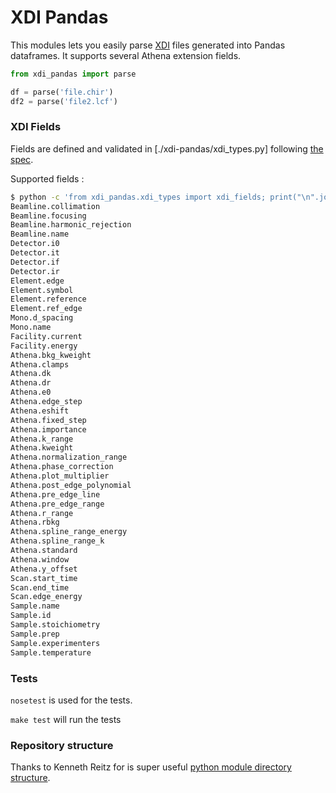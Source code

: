 # XDI Pandas

This modules lets you easily parse <a
href="https://github.com/XraySpectroscopy/XAS-Data-Interchange">XDI</a> files
generated into Pandas dataframes. It supports several Athena extension fields.


```python
from xdi_pandas import parse

df = parse('file.chir')
df2 = parse('file2.lcf')
```
### XDI Fields

Fields are defined and validated in [./xdi-pandas/xdi_types.py] following <a
href="https://github.com/XraySpectroscopy/XAS-Data-
Interchange/blob/master/specification/dictionary.md">the spec</a>.

Supported fields :

```bash
$ python -c 'from xdi_pandas.xdi_types import xdi_fields; print("\n".join(xdi_fields.keys()))'
Beamline.collimation
Beamline.focusing
Beamline.harmonic_rejection
Beamline.name
Detector.i0
Detector.it
Detector.if
Detector.ir
Element.edge
Element.symbol
Element.reference
Element.ref_edge
Mono.d_spacing
Mono.name
Facility.current
Facility.energy
Athena.bkg_kweight
Athena.clamps
Athena.dk
Athena.dr
Athena.e0
Athena.edge_step
Athena.eshift
Athena.fixed_step
Athena.importance
Athena.k_range
Athena.kweight
Athena.normalization_range
Athena.phase_correction
Athena.plot_multiplier
Athena.post_edge_polynomial
Athena.pre_edge_line
Athena.pre_edge_range
Athena.r_range
Athena.rbkg
Athena.spline_range_energy
Athena.spline_range_k
Athena.standard
Athena.window
Athena.y_offset
Scan.start_time
Scan.end_time
Scan.edge_energy
Sample.name
Sample.id
Sample.stoichiometry
Sample.prep
Sample.experimenters
Sample.temperature

```
### Tests

`nosetest` is used for the tests.

`make test` will run the tests
### Repository structure

Thanks to Kenneth Reitz for is super useful <a
href="https://www.kennethreitz.org/essays/repository-structure-and-
python">python module directory structure</a>.
